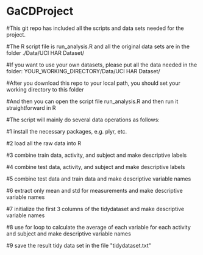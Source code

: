 GaCDProject
===========

#This git repo has included all the scripts and data sets needed for the project.

#The R script file is run_analysis.R and all the original data sets are in the folder ./Data/UCI HAR Dataset/

#If you want to use your own datasets, please put all the data needed in the folder: YOUR_WORKING_DIRECTORY/Data/UCI HAR Dataset/

#After you download this repo to your local path, you should set your working directory to this folder

#And then you can open the script file run_analysis.R and then run it straightforward in R

#The script will mainly do several data operations as follows:


#1 install the necessary packages, e.g. plyr, etc.

#2 load all the raw data into R

#3 combine train data, activity, and subject and make descriptive labels

#4 combine test data, activity, and subject and make descriptive labels

#5 combine test data and train data and make descriptive variable names

#6 extract only mean and std for measurements and make descriptive variable names

#7 initialize the first 3 columns of the tidydataset and make descriptive variable names

#8 use for loop to calculate the average of each variable for each activity and subject and make descriptive variable names

#9 save the result tidy data set in the file "tidydataset.txt"

